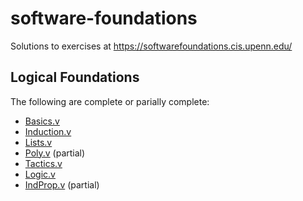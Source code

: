 # software-foundations

Solutions to exercises at https://softwarefoundations.cis.upenn.edu/

## Logical Foundations

The following are complete or parially complete:

- [Basics.v](lf/Basics.v)
- [Induction.v](lf/Induction.v)
- [Lists.v](lf/Lists.v)
- [Poly.v](lf/Poly.v) (partial)
- [Tactics.v](lf/Tactics.v)
- [Logic.v](lf/Logic.v)
- [IndProp.v](lf/IndProp.v) (partial)
